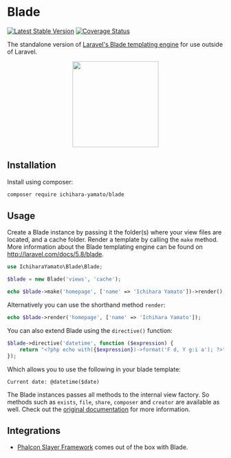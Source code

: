# Blade

[![Latest Stable Version](http://img.shields.io/github/release/ichihara-yamato/blade.svg)](https://packagist.org/packages/ichihara-yamato/blade) [![Coverage Status](http://img.shields.io/coveralls/ichihara-yamato/blade.svg)](https://coveralls.io/r/ichihara-yamato/blade)

The standalone version of [Laravel's Blade templating engine](https://laravel.com/docs/5.8/blade) for use outside of Laravel.

<p align="center">
<img src="https://jenssegers.com/static/media/blade2.png" height="200">
</p>

## Installation

Install using composer:

```bash
composer require ichihara-yamato/blade
```

## Usage

Create a Blade instance by passing it the folder(s) where your view files are located, and a cache folder. Render a template by calling the `make` method. More information about the Blade templating engine can be found on http://laravel.com/docs/5.8/blade.

```php
use IchiharaYamato\Blade\Blade;

$blade = new Blade('views', 'cache');

echo $blade->make('homepage', ['name' => 'Ichihara Yamato'])->render();
```

Alternatively you can use the shorthand method `render`:

```php
echo $blade->render('homepage', ['name' => 'Ichihara Yamato']);
```

You can also extend Blade using the `directive()` function:

```php
$blade->directive('datetime', function ($expression) {
    return "<?php echo with({$expression})->format('F d, Y g:i a'); ?>";
});
```

Which allows you to use the following in your blade template:

```
Current date: @datetime($date)
```

The Blade instances passes all methods to the internal view factory. So methods such as `exists`, `file`, `share`, `composer` and `creator` are available as well. Check out the [original documentation](https://laravel.com/docs/12.x/views) for more information.

## Integrations

- [Phalcon Slayer Framework](https://github.com/phalconslayer/slayer) comes out of the box with Blade.
